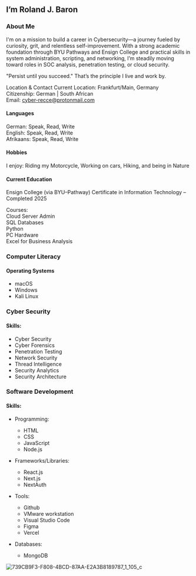 ## I’m Roland J. Baron

### About Me

I'm on a mission to build a career in Cybersecurity—a journey fueled by curiosity, grit, 
and relentless self-improvement. With a strong academic foundation through BYU Pathways and
Ensign College and practical skills in system administration, scripting, and networking, 
I’m steadily moving toward roles in SOC analysis, penetration testing, or cloud security.

"Persist until you succeed." That’s the principle I live and work by.

Location & Contact
Current Location: Frankfurt/Main, Germany<br>
Citizenship: German | South African<br>
Email: cyber-recce@protonmail.com

#### Languages
German: Speak, Read, Write<br>
English: Speak, Read, Write<br>
Afrikaans: Speak, Read, Write<br>

#### Hobbies
I enjoy: Riding my Motorcycle, Working on cars, Hiking, and being in Nature

####  Current Education
Ensign College (via BYU–Pathway)
Certificate in Information Technology – Completed 2025

Courses: <br>
Cloud Server Admin<br>
SQL Databases<br>
Python<br>
PC Hardware<br>
Excel for Business Analysis<br>

### Computer Literacy<br>
#### Operating Systems

 - macOS
 - Windows
 - Kali Linux

### Cyber Security
#### Skills:

 - Cyber Security
 - Cyber Forensics
 - Penetration Testing
 - Network Security
 - Thread Intelligence
 - Security Analytics
 - Security Architecture


### Software Development
#### Skills:

- Programming: 
  - HTML
  - CSS
  - JavaScript
  - Node.js
    
- Frameworks/Libraries: 
  - React.js
  - Next.js
  - NextAuth
    
- Tools: 
  - Github
  - VMware workstation
  - Visual Studio Code
  - Figma
  - Vercel
    
- Databases: 
  - MongoDB


![739CB9F3-F808-4BCD-87AA-E2A3B8189787_1_105_c](https://github.com/RolandJBaron/RolandJBaron/assets/142206832/1491636e-294d-47ef-ab97-0c888bc1fe7c)


